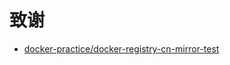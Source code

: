 # 致谢

- [docker-practice/docker-registry-cn-mirror-test](https://github.com/docker-practice/docker-registry-cn-mirror-test)
